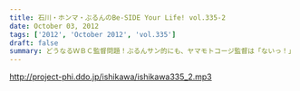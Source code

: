 ```yaml
---
title: 石川・ホンマ・ぶるんのBe-SIDE Your Life! vol.335-2
date: October 03, 2012
tags: ['2012', 'October 2012', 'vol.335']
draft: false
summary: どうなるＷＢＣ監督問題！ぶるんサン的にも、ヤマモトコージ監督は「ないっ！」とのことでしたがどうなんでしょうか！？来週には結論出ている！？ＮＡＭＡＥ
---
```


http://project-phi.ddo.jp/ishikawa/ishikawa335_2.mp3
